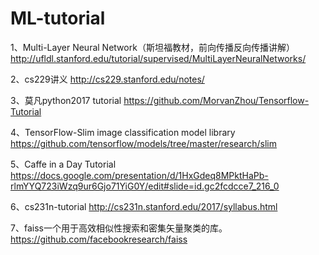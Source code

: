 # ML-tutorial

1、Multi-Layer Neural Network（斯坦福教材，前向传播反向传播讲解）
http://ufldl.stanford.edu/tutorial/supervised/MultiLayerNeuralNetworks/

2、cs229讲义
http://cs229.stanford.edu/notes/

3、莫凡python2017 tutorial
https://github.com/MorvanZhou/Tensorflow-Tutorial

4、TensorFlow-Slim image classification model library
https://github.com/tensorflow/models/tree/master/research/slim

5、Caffe in a Day Tutorial
https://docs.google.com/presentation/d/1HxGdeq8MPktHaPb-rlmYYQ723iWzq9ur6Gjo71YiG0Y/edit#slide=id.gc2fcdcce7_216_0

6、cs231n-tutorial
http://cs231n.stanford.edu/2017/syllabus.html

7、faiss一个用于高效相似性搜索和密集矢量聚类的库。
https://github.com/facebookresearch/faiss
